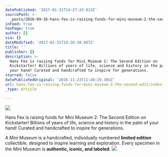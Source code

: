 ```yaml
---
datePublished: '2017-01-31T14:27:33.813Z'
sourcePath: >-
  _posts/2016-09-16-hans-fex-is-raising-funds-for-mini-museum-2-the-second-edit.md
inFeed: true
hasPage: true
author: []
via: {}
dateModified: '2017-01-31T14:26:38.007Z'
title: ''
publisher: {}
description: >-
  Hans Fex is raising funds for Mini Museum 2: The Second Edition on
  Kickstarter! Billions of years of life, science and history in the palm of
  your hand! Curated and handcrafted to inspire for generations.
starred: false
datePublishedOriginal: '2016-11-23T11:40:29.305Z'
url: hans-fex-is-raising-funds-for-mini-museum-2-the-second-edit/index.html
_type: Article

---
```

![](https://imgflo.herokuapp.com/graph/2b2431f8e7ba7b0/b9e5198a2facad84c5a241c87118853c/croprotate.jpg?cropheight=864&cropwidth=1161&degrees=0&input=https%3A%2F%2Fthe-grid-user-content.s3-us-west-2.amazonaws.com%2Fbc65bc39-1a03-4f02-a009-5b91de061312.jpg&x=192&y=0)

Hans Fex is raising funds for Mini Museum 2: The Second Edition on Kickstarter! Billions of years of life, science and history in the palm of your hand! Curated and handcrafted to inspire for generations.

A Mini Museum is a handcrafted, individually numbered **limited edition** collectible, designed to inspire learning and exploration. Every specimen in the Mini Museum is **authentic, iconic, and labeled**.
![](https://s3-us-west-2.amazonaws.com/the-grid-img/p/8aa8d6fd967eed6647a8d98d04de8f4f001ced48.png)